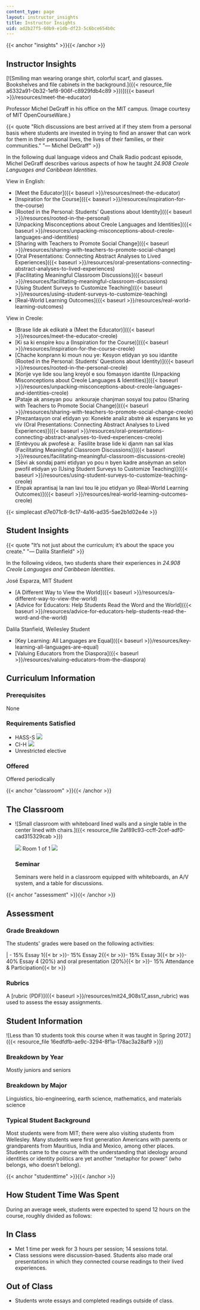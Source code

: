 ```yaml
---
content_type: page
layout: instructor_insights
title: Instructor Insights
uid: ad2b27f5-60b9-e1db-df23-5c6bce654b0c
---
```


{{< anchor "insights" >}}{{< /anchor >}}

Instructor Insights
-------------------

[![Smiling man wearing orange shirt, colorful scarf, and glasses. Bookshelves and file cabinets in the background.]({{< resource_file a6332a91-0b32-1ef8-906f-c8929fdb4c89 >}})]({{< baseurl >}}/resources/meet-the-educator)

Professor Michel DeGraff in his office on the MIT campus. (Image courtesy of MIT OpenCourseWare.)

{{< quote "Rich discussions are best arrived at if they stem from a personal basis where students are invested in trying to find an answer that can work for them in their personal lives, the lives of their families, or their communities." "— Michel DeGraff" >}}

In the following dual language videos and Chalk Radio podcast episode, Michel DeGraff describes various aspects of how he taught _24.908 Creole Languages and Caribbean Identities_.

View in English:

*   [Meet the Educator]({{< baseurl >}}/resources/meet-the-educator)
*   [Inspiration for the Course]({{< baseurl >}}/resources/inspiration-for-the-course)
*   [Rooted in the Personal: Students’ Questions about Identity]({{< baseurl >}}/resources/rooted-in-the-personal)
*   [Unpacking Misconceptions about Creole Languages and Identities]({{< baseurl >}}/resources/unpacking-misconceptions-about-creole-languages-and-identities)
*   [Sharing with Teachers to Promote Social Change]({{< baseurl >}}/resources/sharing-with-teachers-to-promote-social-change)
*   [Oral Presentations: Connecting Abstract Analyses to Lived Experiences]({{< baseurl >}}/resources/oral-presentations-connecting-abstract-analyses-to-lived-experiences)
*   [Facilitating Meaningful Classroom Discussions]({{< baseurl >}}/resources/facilitating-meaningful-classroom-discussions)
*   [Using Student Surveys to Customize Teaching]({{< baseurl >}}/resources/using-student-surveys-to-customize-teaching)
*   [Real-World Learning Outcomes]({{< baseurl >}}/resources/real-world-learning-outcomes)

View in Creole:

*   [Brase lide ak edikatè a (Meet the Educator)]({{< baseurl >}}/resources/meet-the-educator-creole)
*   [Ki sa ki enspire kou a (Inspiration for the Course)]({{< baseurl >}}/resources/inspiration-for-the-course-creole)
*   [Chache konprann ki moun nou ye: Kesyon etidyan yo sou idantite (Rooted in the Personal: Students’ Questions about Identity)]({{< baseurl >}}/resources/rooted-in-the-personal-creole)
*   [Korije vye lide sou lang kreyòl e sou fòmasyon idantite (Unpacking Misconceptions about Creole Languages & Identities)]({{< baseurl >}}/resources/unpacking-misconceptions-about-creole-languages-and-identities-creole)
*   [Pataje ak anseyan pou  ankouraje chanjman sosyal tou patou (Sharing with Teachers to Promote Social Change)]({{< baseurl >}}/resources/sharing-with-teachers-to-promote-social-change-creole)
*   [Prezantasyon oral etidyan yo: Konekte analiz abstrè ak esperyans ke yo viv (Oral Presentations: Connecting Abstract Analyses to Lived Experiences)]({{< baseurl >}}/resources/oral-presentations-connecting-abstract-analyses-to-lived-experiences-creole)
*   [Entèvyou ak pwofesè a:  Fasilite brase lide ki djanm nan sal klas (Facilitating Meaningful Classroom Discussions)]({{< baseurl >}}/resources/facilitating-meaningful-classroom-discussions-creole)
*   [Sèvi ak sondaj pami etidyan yo pou n byen kadre ansèyman an selon pwofil etidyan yo (Using Student Surveys to Customize Teaching)]({{< baseurl >}}/resources/using-student-surveys-to-customize-teaching-creole)
*   [Enpak aprantisaj la nan lavi tou lè jou etidyan yo (Real-World Learning Outcomes)]({{< baseurl >}}/resources/real-world-learning-outcomes-creole)

{{< simplecast d7e071c8-9c17-4a16-ad35-5ae2b1d02e4e >}}

Student Insights
----------------

{{< quote "It’s not just about the curriculum; it’s about the space you create." "— Dalila Stanfield" >}}

In the following videos, two students share their experiences in _24.908_ _Creole Languages and Caribbean Identities_.

José Esparza, MIT Student

*   [A Different Way to View the World]({{< baseurl >}}/resources/a-different-way-to-view-the-world)
*   [Advice for Educators: Help Students Read the Word and the World]({{< baseurl >}}/resources/advice-for-educators-help-students-read-the-word-and-the-world)

Dalila Stanfield, Wellesley Student

*   [Key Learning: All Languages are Equal]({{< baseurl >}}/resources/key-learning-all-languages-are-equal)
*   [Valuing Educators from the Diaspora]({{< baseurl >}}/resources/valuing-educators-from-the-diaspora)

Curriculum Information
----------------------

### Prerequisites

None

### Requirements Satisfied

*   HASS-S ![](/images/educator/icon-question-hass-s.png)
*   CI-H ![](/images/educator/icon-question-cih.png)
*   Unrestricted elective

### Offered

Offered periodically

{{< anchor "classroom" >}}{{< /anchor >}}

The Classroom
-------------

*   ![Small classroom with whiteboard lined walls and a single table in the center lined with chairs.]({{< resource_file 2af89c93-ccff-2cef-adf0-cad315329cab >}})
    
    ![](/images/educator/classroom_prev_dim.png) Room 1 of 1 ![](/images/educator/classroom_next_dim.png)
    
    ### Seminar
    
    Seminars were held in a classroom equipped with whiteboards, an A/V system, and a table for discussions.
    

{{< anchor "assessment" >}}{{< /anchor >}}

Assessment
----------

### Grade Breakdown

The students' grades were based on the following activities:

| - 15% Essay 1{{< br >}}- 15% Essay 2{{< br >}}- 15% Essay 3{{< br >}}- 40% Essay 4 (20%) and oral presentation (20%){{< br >}}- 15% Attendance & Participation{{< br >}} 

### Rubrics

A [rubric (PDF)]({{< baseurl >}}/resources/mit24_908s17_assn_rubric) was used to assess the essay assignments.

Student Information
-------------------

![Less than 10 students took this course when it was taught in Spring 2017.]({{< resource_file 16edfdfb-ae9c-3294-8f1a-178ac3a28af9 >}})

### Breakdown by Year

Mostly juniors and seniors

### Breakdown by Major

Linguistics, bio-engineering, earth science, mathematics, and materials science

### Typical Student Background

Most students were from MIT; there were also visiting students from Wellesley. Many students were first generation Americans with parents or grandparents from Mauritius, India and Mexico, among other places. Students came to the course with the understanding that ideology around identities or identity politics are yet another “metaphor for power” (who belongs, who doesn’t belong).

{{< anchor "studenttime" >}}{{< /anchor >}}

How Student Time Was Spent
--------------------------

During an average week, students were expected to spend 12 hours on the course, roughly divided as follows:

In Class
--------

*   Met 1 time per week for 3 hours per session; 14 sessions total.
*   Class sessions were discussion-based. Students also made oral presentations in which they connected course readings to their lived experiences. 

Out of Class
------------

*   Students wrote essays and completed readings outside of class.